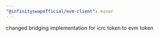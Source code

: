 ```yaml
---
"@infinityswapofficial/evm-client": minor
---
```


changed bridging implementation for icrc token to evm token
